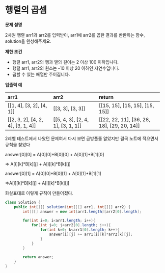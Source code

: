 # 행렬의 곱셈



**문제 설명**

2차원 행렬 arr1과 arr2를 입력받아, arr1에 arr2를 곱한 결과를 반환하는 함수, solution을 완성해주세요.

**제한 조건**

* 행렬 arr1, arr2의 행과 열의 길이는 2 이상 100 이하입니다.
* 행렬 arr1, arr2의 원소는 -10 이상 20 이하인 자연수입니다.
* 곱할 수 있는 배열만 주어집니다.

**입출력 예**

| arr1 | arr2 | return |
| :--- | :--- | :--- |
| \[\[1, 4\], \[3, 2\], \[4, 1\]\] | \[\[3, 3\], \[3, 3\]\] | \[\[15, 15\], \[15, 15\], \[15, 15\]\] |
| \[\[2, 3, 2\], \[4, 2, 4\], \[3, 1, 4\]\] | \[\[5, 4, 3\], \[2, 4, 1\], \[3, 1, 1\]\] | \[\[22, 22, 11\], \[36, 28, 18\], \[29, 20, 14\]\] |



2레벨 테스트에서 나왔던 문제여서 다시 보면 금방풀줄 알았지만 결국 노트에 적으면서 규칙을 찾았다



answer\[0\]\[0\] = A\[0\]\[0\]\*B\[0\]\[0\] + A\[0\]\[1\]\*B\[1\]\[0\]

=&gt; A\[i\]\[k\]\*B\[k\]\[j\] + A\[i\]\[k\]\*B\[k\]\[j\]

answer\[0\]\[1\] = A\[0\]\[0\]\*B\[0\]\[1\] + A\[0\]\[1\]\*B\[1\]\[1\]

=&gt;A\[i\]\[k\]\*B\[k\]\[j\] + A\[i\]\[k\]\*B\[k\]\[j\]



화살표대로 이렇게 규칙이 만들어졌다.

```java
class Solution {
    public int[][] solution(int[][] arr1, int[][] arr2) {
        int[][] answer = new int[arr1.length][arr2[0].length];
        
        for(int i=0; i<arr1.length; i++){
            for(int j=0; j<arr2[0].length; j++){
                for(int k=0; k<arr1[0].length; k++){
                    answer[i][j] += arr1[i][k]*arr2[k][j];
                }
            }
        }
        
        return answer;
    }
}
```




